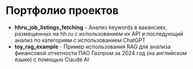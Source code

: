 # Портфолио проектов
* **hhru_job_listings_fetching** - Анализ keywords в вакансиях, размещенных на hh.ru с использованием их API и последующий анализ по категориям с использованием ChatGPT
* **toy_rag_example** - Пример использования RAG для анализа финансовой отчетности ПАО Газпром за 2024 год (на английском языке) с помощью Claude AI
